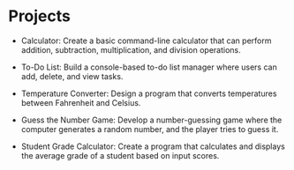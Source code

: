 # Projects

* Calculator: Create a basic command-line calculator that can perform addition, subtraction, multiplication, and division operations.

* To-Do List: Build a console-based to-do list manager where users can add, delete, and view tasks.

* Temperature Converter: Design a program that converts temperatures between Fahrenheit and Celsius.

* Guess the Number Game: Develop a number-guessing game where the computer generates a random number, and the player tries to guess it.

* Student Grade Calculator: Create a program that calculates and displays the average grade of a student based on input scores.
